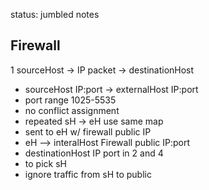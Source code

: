 status: jumbled notes

## Firewall

1 sourceHost -> IP packet -> destinationHost
- sourceHost IP:port -> externalHost IP:port
- port range 1025-5535
- no conflict assignment
- repeated sH -> eH use same map
- sent to eH w/ firewall public IP
- eH --> interalHost Firewall public IP:port
- destinationHost IP port in 2 and 4
- to pick sH
- ignore traffic from sH to public
